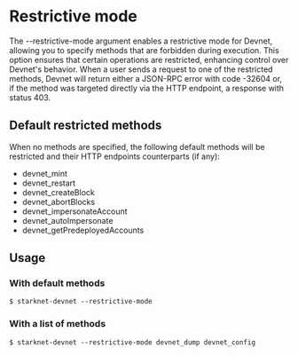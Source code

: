 # Restrictive mode

The --restrictive-mode argument enables a restrictive mode for Devnet, allowing you to specify methods that are forbidden during execution. This option ensures that certain operations are restricted, enhancing control over Devnet's behavior. When a user sends a request to one of the restricted methods, Devnet will return either a JSON-RPC error with code -32604 or, if the method was targeted directly via the HTTP endpoint, a response with status 403.

## Default restricted methods

When no methods are specified, the following default methods will be restricted and their HTTP endpoints counterparts (if any):

- devnet_mint
- devnet_restart
- devnet_createBlock
- devnet_abortBlocks
- devnet_impersonateAccount
- devnet_autoImpersonate
- devnet_getPredeployedAccounts

## Usage

### With default methods

```
$ starknet-devnet --restrictive-mode
```

### With a list of methods

```
$ starknet-devnet --restrictive-mode devnet_dump devnet_config
```
